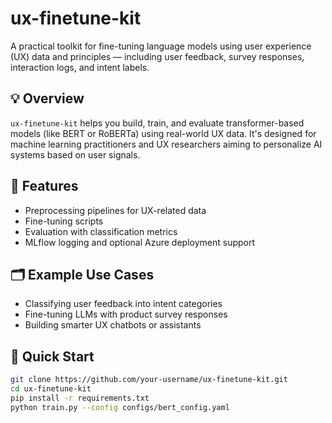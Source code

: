 # ux-finetune-kit

A practical toolkit for fine-tuning language models using user experience (UX) data and principles — including user feedback, survey responses, interaction logs, and intent labels.

## 💡 Overview
`ux-finetune-kit` helps you build, train, and evaluate transformer-based models (like BERT or RoBERTa) using real-world UX data. It's designed for machine learning practitioners and UX researchers aiming to personalize AI systems based on user signals.

## 🔧 Features
- Preprocessing pipelines for UX-related data
- Fine-tuning scripts 
- Evaluation with classification metrics 
- MLflow logging and optional Azure deployment support

## 🗂 Example Use Cases
- Classifying user feedback into intent categories
- Fine-tuning LLMs with product survey responses
- Building smarter UX chatbots or assistants

## 🚀 Quick Start

```bash
git clone https://github.com/your-username/ux-finetune-kit.git
cd ux-finetune-kit
pip install -r requirements.txt
python train.py --config configs/bert_config.yaml
